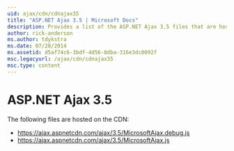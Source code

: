 ```yaml
---
uid: ajax/cdn/cdnajax35
title: "ASP.NET Ajax 3.5 | Microsoft Docs"
description: Provides a list of the ASP.NET Ajax 3.5 files that are hosted on the CDN.
author: rick-anderson
ms.author: tdykstra
ms.date: 07/28/2014
ms.assetid: d5af74c6-3bdf-4d56-8dba-316e3dc0092f
msc.legacyurl: /ajax/cdn/cdnajax35
msc.type: content
---
```

# ASP.NET Ajax 3.5

The following files are hosted on the CDN:

- https://ajax.aspnetcdn.com/ajax/3.5/MicrosoftAjax.debug.js
- https://ajax.aspnetcdn.com/ajax/3.5/MicrosoftAjax.js

